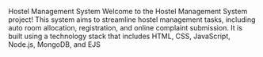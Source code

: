 Hostel Management System
Welcome to the Hostel Management System project! This system aims to streamline hostel management tasks, including auto room allocation, registration, and online complaint submission. It is built using a technology stack that includes HTML, CSS, JavaScript, Node.js, MongoDB, and EJS
